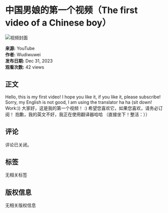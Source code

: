 # 中国男娘的第一个视频（The first video of a Chinese boy）

![视频封面](https://i.ytimg.com/vi/YOppqWnOtAU/hqdefault.jpg?v=6772e2d2&sqp=-oaymwEmCKgBEF5IWvKriqkDGQgBFQAAiEIYAdgBAeIBCggYEAIYBjgBQAE=&rs=AOn4CLDoUPzrWElKrDSuMmAP8Q1WzrP1IQ)

**来源:** YouTube  
**作者:** Wudiwuwei  
**发布日期:** Dec 31, 2023  
**观看次数:** 42 views

## 正文

Hello, this is my first video! I hope you like it, if you like it, please subscribe! Sorry, my English is not good, I am using the translator ha ha (sit down! Work:)) 大家好，这是我的第一个视频！ :) 希望您喜欢它，如果您喜欢，请务必订阅！ 抱歉，我的英文不好，我正在使用翻译器哈哈 （直接坐下！整活：））

## 评论

评论已关闭。

## 标签

无相关标签

## 版权信息

无相关版权信息
<!-- tcd_original_link https://www.youtube.com/watch?v=B8COxOBytqQ -->
